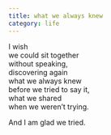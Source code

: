 ```yaml
---
title: what we always knew
category: life
---
```


I wish   
we could sit together   
without speaking,  
discovering again  
what we always knew  
before we tried to say it,  
what we shared  
when we weren’t trying.  
  
And I am glad we tried.  
